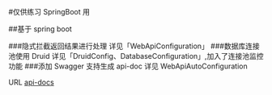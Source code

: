 #仅供练习 SpringBoot 用

##基于 spring boot 

###隐式拦截返回结果进行处理
详见「WebApiConfiguration」
###数据库连接池使用 Druid
详见「DruidConfig、DatabaseConfiguration」,加入了连接池监控功能
###添加 Swagger 支持生成 api-doc
详见 WebApiAutoConfiguration 

URL [api-docs](http://127.0.0.1:8080/swagger-ui.html) 

